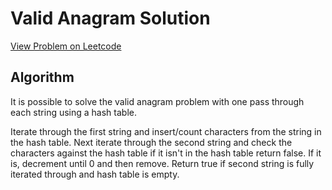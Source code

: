 # Valid Anagram Solution

[View Problem on Leetcode](https://leetcode.com/problems/valid-anagram/)

## Algorithm

It is possible to solve the valid anagram problem with one pass through each string using a hash table.

Iterate through the first string and insert/count characters from the string in the hash table. Next iterate through the second string and check the characters against the hash table if it isn't in the hash table return false. If it is, decrement until 0 and then remove. Return true if second string is fully iterated through and hash table is empty.